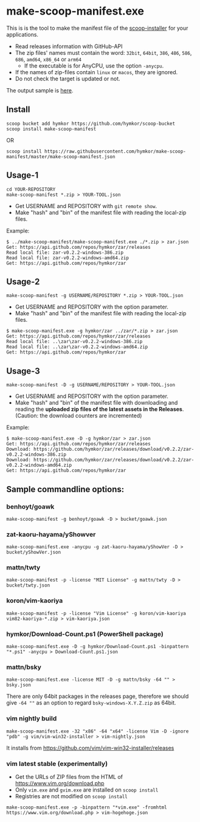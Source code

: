 make-scoop-manifest.exe
=======================

This is is the tool to make the manifest file of the [scoop-installer](https://scoop.sh) for your applications.

- Read releases information with GitHub-API
- The zip files' names must contain the word: `32bit`, `64bit`, `386`, `486`, `586`, `686`, `amd64`, `x86_64` or `arm64`
    - If the executable is for AnyCPU, use the option `-anycpu`.
- If the names of zip-files contain `linux` or `macos`, they are ignored.
- Do not check the target is updated or not.

The output sample is [here](https://github.com/hymkor/make-scoop-manifest/blob/master/make-scoop-manifest.json).

Install
-------

```
scoop bucket add hymkor https://github.com/hymkor/scoop-bucket
scoop install make-scoop-manifest
```

OR

```
scoop install https://raw.githubusercontent.com/hymkor/make-scoop-manifest/master/make-scoop-manifest.json
```

Usage-1
-------

```
cd YOUR-REPOSITORY
make-scoop-manifest *.zip > YOUR-TOOL.json
```

- Get USERNAME and REPOSITORY with `git remote show`.
- Make "hash" and "bin" of the manifest file with reading the local-zip files.

Example:
```
$ ../make-scoop-manifest/make-scoop-manifest.exe ./*.zip > zar.json
Get: https://api.github.com/repos/hymkor/zar/releases
Read local file: zar-v0.2.2-windows-386.zip
Read local file: zar-v0.2.2-windows-amd64.zip
Get: https://api.github.com/repos/hymkor/zar
```

Usage-2
-------

```
make-scoop-manifest -g USERNAME/REPOSITORY *.zip > YOUR-TOOL.json
```

- Get USERNAME and REPOSITORY with the option parameter.
- Make "hash" and "bin" of the manifest file with reading the local-zip files.

```
$ make-scoop-manifest.exe -g hymkor/zar ../zar/*.zip > zar.json
Get: https://api.github.com/repos/hymkor/zar/releases
Read local file: ..\zar\zar-v0.2.2-windows-386.zip
Read local file: ..\zar\zar-v0.2.2-windows-amd64.zip
Get: https://api.github.com/repos/hymkor/zar
```

Usage-3
-------

```
make-scoop-manifest -D -g USERNAME/REPOSITORY > YOUR-TOOL.json
```

- Get USERNAME and REPOSITORY with the option parameter.
- Make "hash" and "bin" of the manifest file with downloading and reading the **uploaded zip files of the latest assets in the Releases**.  
  (Caution: the download counters are incremented)

Example:
```
$ make-scoop-manifest.exe -D -g hymkor/zar > zar.json
Get: https://api.github.com/repos/hymkor/zar/releases
Download: https://github.com/hymkor/zar/releases/download/v0.2.2/zar-v0.2.2-windows-386.zip
Download: https://github.com/hymkor/zar/releases/download/v0.2.2/zar-v0.2.2-windows-amd64.zip
Get: https://api.github.com/repos/hymkor/zar
```

Sample commandline options:
---------------------------

### benhoyt/goawk

```
make-scoop-manifest -g benhoyt/goawk -D > bucket/goawk.json
```

### zat-kaoru-hayama/yShowver

```
make-scoop-manifest.exe -anycpu -g zat-kaoru-hayama/yShowVer -D > bucket/yShowVer.json 
```

### mattn/twty

```
make-scoop-manifest -p -license "MIT License" -g mattn/twty -D > bucket/twty.json
```

### koron/vim-kaoriya

```
make-scoop-manifest -p -license "Vim License" -g koron/vim-kaoriya vim82-kaoriya-*.zip > vim-kaoriya.json
```

### hymkor/Download-Count.ps1 (PowerShell package)

```
make-scoop-manifest.exe -D -g hymkor/Download-Count.ps1 -binpattern "*.ps1" -anycpu > Download-Count.ps1.json
```

### mattn/bsky

```
make-scoop-manifest.exe -license MIT -D -g mattn/bsky -64 "" > bsky.json
```

There are only 64bit packages in the releases page, therefore we should give `-64 ""` as an option to regard `bsky-windows-X.Y.Z.zip` as 64bit.

### vim nightly build

```
make-scoop-manifest.exe -32 "x86" -64 "x64" -license Vim -D -ignore "pdb" -g vim/vim-win32-installer > vim-nightly.json
```

It installs from https://github.com/vim/vim-win32-installer/releases

### vim latest stable (experimentally)

- Get the URLs of ZIP files from the HTML of https://www.vim.org/download.php
- Only `vim.exe` and `gvim.exe` are installed on `scoop install`
- Registries are not modified on `scoop install`

```
make-scoop-manifest.exe -p -binpattern "*vim.exe" -fromhtml https://www.vim.org/download.php > vim-hogehoge.json
```
